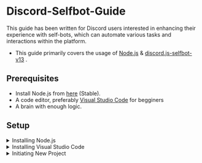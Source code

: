 # Discord-Selfbot-Guide
This guide has been written for Discord users interested in enhancing their experience with self-bots, which can automate various tasks and interactions within the platform.
- This guide primarily covers the usage of [Node.js](https://nodejs.org/en) & [discord.js-selfbot-v13](https://github.com/aiko-chan-ai/discord.js-selfbot-v13) .

## Prerequisites
- Install Node.js from [here](https://nodejs.org/en/download) (Stable).
- A code editor, preferably [Visual Studio Code](https://code.visualstudio.com/) for begginers
- A brain with enough logic.

## Setup
<details>
<summary> Installing Node.js</summary>

- Download the stable version of Node.js from [here](https://nodejs.org/en/download).

- Install the program and check if it is installed by running `node` in the terminal.
- Trouble Shooting
   - If you recieve an error namely `'node' is not recognised...` then proceed to `C:\Program Files\nodejs` and check if `node.exe` exists.
   - If it does, then copy the path (`C:\Program Files\nodejs\node.exe`) and then place it in System environment variables > Path
   - If it does not, then it means Node.js was not installed or was installed on any other folder... Fix it
</details>

<details>
<summary>Installing Visual Studio Code</summary>

- Install the latest version of [Visual Studio Code](https://code.visualstudio.com/) .
- Make sure to check *Add to Path* during the installation!
</details>
<details>
<summary>Initiating New Project</summary>
  
- In a new folder, open command prompt
  ![](assets/8wxqqqL.gif)
- Run `npm init` and press enter for every option or edit it for your needs.
  ![](assets/cmd.gif)
- 
</details>

